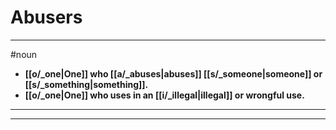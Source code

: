 # Abusers
---
#noun
- **[[o/_one|One]] who [[a/_abuses|abuses]] [[s/_someone|someone]] or [[s/_something|something]].**
- **[[o/_one|One]] who uses in an [[i/_illegal|illegal]] or wrongful use.**
---
---
